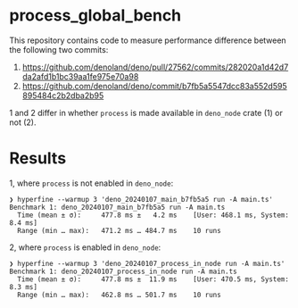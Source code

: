 # process_global_bench

This repository contains code to measure performance difference between the following two commits:

1. https://github.com/denoland/deno/pull/27562/commits/282020a1d42d7da2afd1b1bc39aa1fe975e70a98
2. https://github.com/denoland/deno/commit/b7fb5a5547dcc83a552d595895484c2b2dba2b95

1 and 2 differ in whether `process` is made available in `deno_node` crate (1) or not (2).

# Results

1, where `process` is not enabled in `deno_node`:

```
❯ hyperfine --warmup 3 'deno_20240107_main_b7fb5a5 run -A main.ts'
Benchmark 1: deno_20240107_main_b7fb5a5 run -A main.ts
  Time (mean ± σ):     477.8 ms ±   4.2 ms    [User: 468.1 ms, System: 8.4 ms]
  Range (min … max):   471.2 ms … 484.7 ms    10 runs
```

2, where `process` is enabled in `deno_node`:

```
❯ hyperfine --warmup 3 'deno_20240107_process_in_node run -A main.ts'
Benchmark 1: deno_20240107_process_in_node run -A main.ts
  Time (mean ± σ):     477.8 ms ±  11.9 ms    [User: 470.5 ms, System: 8.3 ms]
  Range (min … max):   462.8 ms … 501.7 ms    10 runs
```
